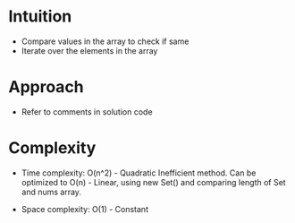 ​​​Intuition
=========
- Compare values in the array to check if same
- Iterate over the elements in the array

Approach
=========
- Refer to comments in solution code

Complexity
==========

-   Time complexity:
O(n^2) - Quadratic
Inefficient method. Can be optimized to O(n) - Linear, using new Set() and comparing length of Set and nums array.

-   Space complexity:
O(1) - Constant
